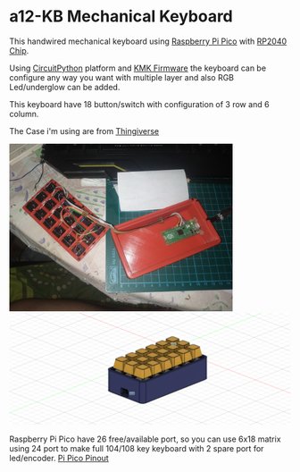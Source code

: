 # a12-KB Mechanical Keyboard

This handwired mechanical keyboard using [Raspberry Pi Pico](https://datasheets.raspberrypi.org/pico/pico-datasheet.pdf) with [RP2040 Chip](https://datasheets.raspberrypi.org/rp2040/rp2040-datasheet.pdf). 

Using [CircuitPython](https://circuitpython.org/board/raspberry_pi_pico/) platform and [KMK Firmware](https://github.com/KMKfw/kmk_firmware) the keyboard can be configure any way you want with multiple layer and also RGB Led/underglow can be added.

This keyboard have 18 button/switch with configuration of 3 row and 6 column.

The Case i'm using are from [Thingiverse](https://www.thingiverse.com/thing:4832755)

<img src="./_hardware/a12-KB.jpg?raw=true" height="300">

<img src="./_hardware/3D_Case.png?raw=true" height="200">



Raspberry Pi Pico have 26 free/available port, so you can use 6x18 matrix using 24 port to make full 104/108 key keyboard with 2 spare port for led/encoder.
[Pi Pico Pinout](https://datasheets.raspberrypi.org/pico/Pico-R3-A4-Pinout.pdf)
